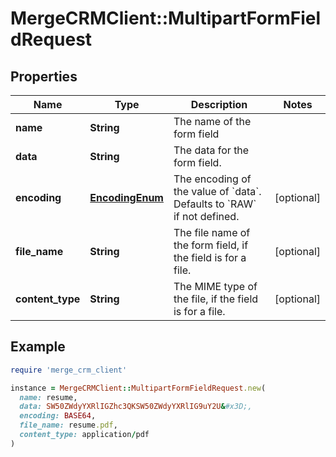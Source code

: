 # MergeCRMClient::MultipartFormFieldRequest

## Properties

| Name | Type | Description | Notes |
| ---- | ---- | ----------- | ----- |
| **name** | **String** | The name of the form field |  |
| **data** | **String** | The data for the form field. |  |
| **encoding** | [**EncodingEnum**](EncodingEnum.md) | The encoding of the value of &#x60;data&#x60;. Defaults to &#x60;RAW&#x60; if not defined. | [optional] |
| **file_name** | **String** | The file name of the form field, if the field is for a file. | [optional] |
| **content_type** | **String** | The MIME type of the file, if the field is for a file. | [optional] |

## Example

```ruby
require 'merge_crm_client'

instance = MergeCRMClient::MultipartFormFieldRequest.new(
  name: resume,
  data: SW50ZWdyYXRlIGZhc3QKSW50ZWdyYXRlIG9uY2U&#x3D;,
  encoding: BASE64,
  file_name: resume.pdf,
  content_type: application/pdf
)
```

